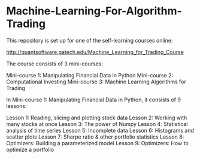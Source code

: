 # Machine-Learning-For-Algorithm-Trading

This repository is set up for one of the self-learning courses online:

http://quantsoftware.gatech.edu/Machine_Learning_for_Trading_Course

The course consists of 3 mini-courses:

Mini-course 1: Manipulating Financial Data in Python
Mini-course 2: Computational Investing
Mini-course 3: Machine Learning Algorithms for Trading

In Mini-course 1: Manipulating Financial Data in Python, it consists of 9 lessons:

Lesson 1: Reading, slicing and plotting stock data
Lesson 2: Working with many stocks at once
Lesson 3: The power of Numpy
Lesson 4: Statistical analysis of time series
Lesson 5: Incomplete data
Lesson 6: Histograms and scatter plots
Lesson 7: Sharpe ratio & other portfolio statistics
Lesson 8: Optimizers: Building a parameterized model
Lesson 9: Optimizers: How to optimize a portfolio
